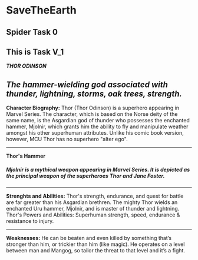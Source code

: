 # SaveTheEarth
## Spider Task 0
## This is Task V_1


***THOR ODINSON***

*The hammer-wielding god associated with thunder, lightning, storms, oak trees, strength.*
---
**Character Biography:**
Thor (Thor Odinson) is a superhero appearing in Marvel Series. The character, which is based on the Norse deity of the same name, is the Asgardian god of thunder who possesses the enchanted hammer, Mjolnir, which grants him the ability to fly and manipulate weather amongst his other superhuman attributes.
 Unlike his comic book version, however, MCU Thor has no superhero "alter ego".

---
**Thor's Hammer**
##### Mjolnir is a mythical weapon appearing in Marvel Series. It is depicted as the principal weapon of the superheroes Thor and Jane Foster.

---
**Strenghts and Abilities:**
Thor's strength, endurance, and quest for battle are far greater than his Asgardian brethren. The mighty Thor wields an enchanted Uru hammer, Mjolnir, and is master of thunder and lightning. Thor's Powers and Abilities: Superhuman strength, speed, endurance & resistance to injury.

---
**Weaknesses:**
He can be beaten and even killed by something that’s stronger than him, or trickier than him (like magic). He operates on a level between man and Mangog, so tailor the threat to that level and it’s a fight.
